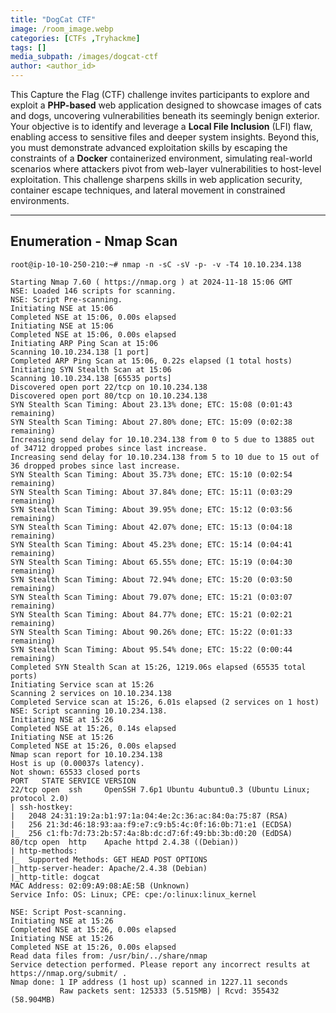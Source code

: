 ```yaml
---
title: "DogCat CTF"
image: /room_image.webp
categories: [CTFs ,Tryhackme]
tags: []
media_subpath: /images/dogcat-ctf
author: <author_id>
---
```


This Capture the Flag (CTF) challenge invites participants to explore and exploit a **PHP-based** web application designed to showcase images of cats and dogs, uncovering vulnerabilities beneath its seemingly benign exterior. Your objective is to identify and leverage a **Local File Inclusion** (LFI) flaw, enabling access to sensitive files and deeper system insights. Beyond this, you must demonstrate advanced exploitation skills by escaping the constraints of a **Docker** containerized environment, simulating real-world scenarios where attackers pivot from web-layer vulnerabilities to host-level exploitation. This challenge sharpens skills in web application security, container escape techniques, and lateral movement in constrained environments.

----

## **Enumeration - Nmap Scan**

```console
root@ip-10-10-250-210:~# nmap -n -sC -sV -p- -v -T4 10.10.234.138

Starting Nmap 7.60 ( https://nmap.org ) at 2024-11-18 15:06 GMT
NSE: Loaded 146 scripts for scanning.
NSE: Script Pre-scanning.
Initiating NSE at 15:06
Completed NSE at 15:06, 0.00s elapsed
Initiating NSE at 15:06
Completed NSE at 15:06, 0.00s elapsed
Initiating ARP Ping Scan at 15:06
Scanning 10.10.234.138 [1 port]
Completed ARP Ping Scan at 15:06, 0.22s elapsed (1 total hosts)
Initiating SYN Stealth Scan at 15:06
Scanning 10.10.234.138 [65535 ports]
Discovered open port 22/tcp on 10.10.234.138
Discovered open port 80/tcp on 10.10.234.138
SYN Stealth Scan Timing: About 23.13% done; ETC: 15:08 (0:01:43 remaining)
SYN Stealth Scan Timing: About 27.80% done; ETC: 15:09 (0:02:38 remaining)
Increasing send delay for 10.10.234.138 from 0 to 5 due to 13885 out of 34712 dropped probes since last increase.
Increasing send delay for 10.10.234.138 from 5 to 10 due to 15 out of 36 dropped probes since last increase.
SYN Stealth Scan Timing: About 35.73% done; ETC: 15:10 (0:02:54 remaining)
SYN Stealth Scan Timing: About 37.84% done; ETC: 15:11 (0:03:29 remaining)
SYN Stealth Scan Timing: About 39.95% done; ETC: 15:12 (0:03:56 remaining)
SYN Stealth Scan Timing: About 42.07% done; ETC: 15:13 (0:04:18 remaining)
SYN Stealth Scan Timing: About 45.23% done; ETC: 15:14 (0:04:41 remaining)
SYN Stealth Scan Timing: About 65.55% done; ETC: 15:19 (0:04:30 remaining)
SYN Stealth Scan Timing: About 72.94% done; ETC: 15:20 (0:03:50 remaining)
SYN Stealth Scan Timing: About 79.07% done; ETC: 15:21 (0:03:07 remaining)
SYN Stealth Scan Timing: About 84.77% done; ETC: 15:21 (0:02:21 remaining)
SYN Stealth Scan Timing: About 90.26% done; ETC: 15:22 (0:01:33 remaining)
SYN Stealth Scan Timing: About 95.54% done; ETC: 15:22 (0:00:44 remaining)
Completed SYN Stealth Scan at 15:26, 1219.06s elapsed (65535 total ports)
Initiating Service scan at 15:26
Scanning 2 services on 10.10.234.138
Completed Service scan at 15:26, 6.01s elapsed (2 services on 1 host)
NSE: Script scanning 10.10.234.138.
Initiating NSE at 15:26
Completed NSE at 15:26, 0.14s elapsed
Initiating NSE at 15:26
Completed NSE at 15:26, 0.00s elapsed
Nmap scan report for 10.10.234.138
Host is up (0.00037s latency).
Not shown: 65533 closed ports
PORT   STATE SERVICE VERSION
22/tcp open  ssh     OpenSSH 7.6p1 Ubuntu 4ubuntu0.3 (Ubuntu Linux; protocol 2.0)
| ssh-hostkey: 
|   2048 24:31:19:2a:b1:97:1a:04:4e:2c:36:ac:84:0a:75:87 (RSA)
|   256 21:3d:46:18:93:aa:f9:e7:c9:b5:4c:0f:16:0b:71:e1 (ECDSA)
|_  256 c1:fb:7d:73:2b:57:4a:8b:dc:d7:6f:49:bb:3b:d0:20 (EdDSA)
80/tcp open  http    Apache httpd 2.4.38 ((Debian))
| http-methods: 
|_  Supported Methods: GET HEAD POST OPTIONS
|_http-server-header: Apache/2.4.38 (Debian)
|_http-title: dogcat
MAC Address: 02:09:A9:08:AE:5B (Unknown)
Service Info: OS: Linux; CPE: cpe:/o:linux:linux_kernel

NSE: Script Post-scanning.
Initiating NSE at 15:26
Completed NSE at 15:26, 0.00s elapsed
Initiating NSE at 15:26
Completed NSE at 15:26, 0.00s elapsed
Read data files from: /usr/bin/../share/nmap
Service detection performed. Please report any incorrect results at https://nmap.org/submit/ .
Nmap done: 1 IP address (1 host up) scanned in 1227.11 seconds
           Raw packets sent: 125333 (5.515MB) | Rcvd: 355432 (58.904MB)
```